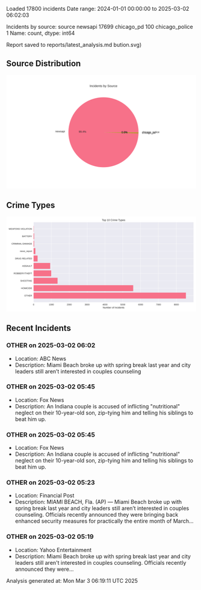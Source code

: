 
Loaded 17800 incidents
Date range: 2024-01-01 00:00:00 to 2025-03-02 06:02:03

Incidents by source:
source
newsapi           17699
chicago_pd          100
chicago_police        1
Name: count, dtype: int64

Report saved to reports/latest_analysis.md
bution.svg)

## Source Distribution
![Source Distribution](images/source_distribution.svg)

## Crime Types
![Crime Types](images/crime_types.svg)

## Recent Incidents

### OTHER on 2025-03-02 06:02
- Location: ABC News
- Description: Miami Beach broke up with spring break last year and city leaders still aren’t interested in couples counseling


### OTHER on 2025-03-02 05:45
- Location: Fox News
- Description: An Indiana couple is accused of inflicting "nutritional" neglect on their 10-year-old son, zip-tying him and telling his siblings to beat him up.


### OTHER on 2025-03-02 05:45
- Location: Fox News
- Description: An Indiana couple is accused of inflicting "nutritional" neglect on their 10-year-old son, zip-tying him and telling his siblings to beat him up.


### OTHER on 2025-03-02 05:23
- Location: Financial Post
- Description: MIAMI BEACH, Fla. (AP) — Miami Beach broke up with spring break last year and city leaders still aren’t interested in couples counseling. Officials recently announced they were bringing back enhanced security measures for practically the entire month of March…


### OTHER on 2025-03-02 05:19
- Location: Yahoo Entertainment
- Description: Miami Beach broke up with spring break last year and city leaders still aren't interested in couples counseling.  Officials recently announced they were...

Analysis generated at: Mon Mar  3 06:19:11 UTC 2025
